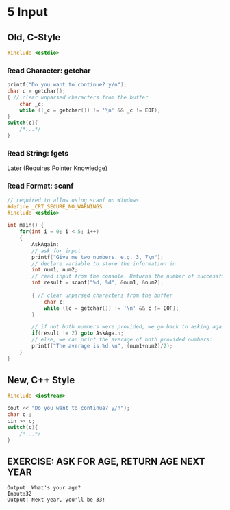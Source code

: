 
# 5 Input

## Old, C-Style

```cpp
#include <cstdio>
```

### Read Character: getchar

```cpp
printf("Do you want to continue? y/n");
char c = getchar();
{ // clear unparsed characters from the buffer
	char _c;
	while ((_c = getchar()) != '\n' && _c != EOF);
}
switch(c){
	/*...*/
}
```

### Read String: fgets

Later (Requires Pointer Knowledge)

### Read Format: scanf

```cpp
// required to allow using scanf on Windows
#define _CRT_SECURE_NO_WARNINGS
#include <cstdio>

int main() {
    for(int i = 0; i < 5; i++)
    {
        AskAgain:
        // ask for input
        printf("Give me two numbers. e.g. 3, 7\n");
        // declare variable to store the information in
        int num1, num2;
        // read input from the console. Returns the number of successfully parsed arguments 
        int result = scanf("%d, %d", &num1, &num2);
        
        { // clear unparsed characters from the buffer
            char c;
            while ((c = getchar()) != '\n' && c != EOF);
        }

        // if not both numbers were provided, we go back to asking again
        if(result != 2) goto AskAgain;
        // else, we can print the average of both provided numbers:
        printf("The average is %d.\n", (num1+num2)/2);
    }
}
```

## New, C++ Style

```cpp
#include <iostream>
```

```cpp
cout << "Do you want to continue? y/n");
char c ;
cin >> c;
switch(c){
	/*...*/
}
```

## EXERCISE: ASK FOR AGE, RETURN AGE NEXT YEAR

```
Output: What's your age?
Input:32
Output: Next year, you'll be 33!
```

